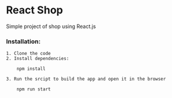 # React Shop
Simple project of shop using React.js

### Installation:
    1. Clone the code
    2. Install dependencies:
    
        npm install
    
    3. Run the srcipt to build the app and open it in the browser
   
        npm run start